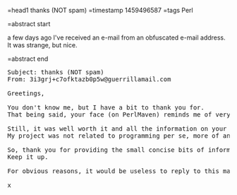 =head1 thanks (NOT spam)
=timestamp 1459496587
=tags Perl

=abstract start

a few days ago I've received an e-mail from an obfuscated e-mail address. It was strange, but nice.

=abstract end

<pre>
Subject: thanks (NOT spam)
From: 3i3grj+c7ofktazb0p5w@guerrillamail.com

Greetings,

You don't know me, but I have a bit to thank you for.
That being said, your face (on PerlMaven) reminds me of very hard times - writing my Master Thesis.

Still, it was well worth it and all the information on your website helped a lot.
My project was not related to programming per se, more of an Internet Measurement (32TB of data).

So, thank you for providing the small concise bits of information that aided me in my journey.
Keep it up.

For obvious reasons, it would be useless to reply to this mail.

x
</pre>
